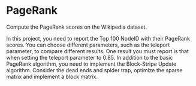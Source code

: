 # PageRank

Compute the PageRank scores on the Wikipedia dataset.

In this project, you need to report the Top 100 NodeID with their PageRank scores. You can choose different parameters, such as the teleport parameter, to compare different results. One result you must report is that when setting the teleport parameter to 0.85.
In addition to the basic PageRank algorithm, you need to implement the Block-Stripe Update algorithm. Consider the dead ends and spider trap, optimize the sparse matrix and implement a block matrix. 
